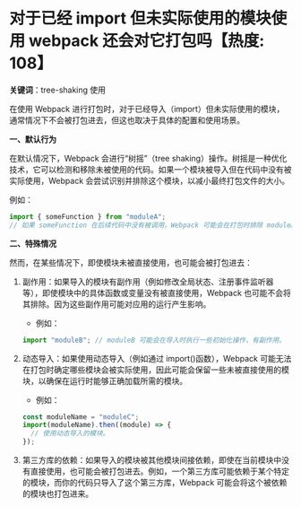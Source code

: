 # 对于已经 import 但未实际使用的模块使用 webpack 还会对它打包吗【热度: 108】

**关键词**：tree-shaking 使用

在使用 Webpack 进行打包时，对于已经导入（import）但未实际使用的模块，通常情况下不会被打包进去，但这也取决于具体的配置和使用场景。

**一、默认行为**

在默认情况下，Webpack 会进行“树摇”（tree shaking）操作。树摇是一种优化技术，它可以检测和移除未被使用的代码。如果一个模块被导入但在代码中没有被实际使用，Webpack 会尝试识别并排除这个模块，以减小最终打包文件的大小。

例如：

```javascript
import { someFunction } from "moduleA";
// 如果 someFunction 在后续代码中没有被调用，Webpack 可能会在打包时排除 moduleA 中未被使用的部分。
```

**二、特殊情况**

然而，在某些情况下，即使模块未被直接使用，也可能会被打包进去：

1. 副作用：如果导入的模块有副作用（例如修改全局状态、注册事件监听器等），即使模块中的具体函数或变量没有被直接使用，Webpack 也可能不会将其排除。因为这些副作用可能对应用的运行产生影响。

   - 例如：

   ```javascript
   import "moduleB"; // moduleB 可能会在导入时执行一些初始化操作，有副作用。
   ```

2. 动态导入：如果使用动态导入（例如通过 import()函数），Webpack 可能无法在打包时确定哪些模块会被实际使用，因此可能会保留一些未被直接使用的模块，以确保在运行时能够正确加载所需的模块。

   - 例如：

   ```javascript
   const moduleName = "moduleC";
   import(moduleName).then((module) => {
     // 使用动态导入的模块。
   });
   ```

3. 第三方库的依赖：如果导入的模块被其他模块间接依赖，即使在当前模块中没有直接使用，也可能会被打包进去。例如，一个第三方库可能依赖于某个特定的模块，而你的代码只导入了这个第三方库，Webpack 可能会将这个被依赖的模块也打包进来。